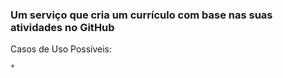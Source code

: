 ### Um serviço que cria um currículo com base nas suas atividades no GitHub

Casos de Uso Possíveis:

	*